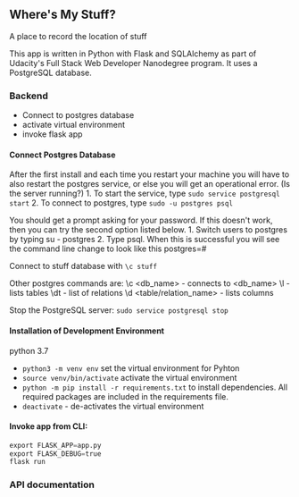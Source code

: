 ## Where's My Stuff?
A place to record the location of stuff

This app is written in Python with Flask and SQLAlchemy as part of Udacity's Full Stack Web Developer Nanodegree program. It uses a PostgreSQL database.

### Backend
* Connect to postgres database
* activate virtual environment
* invoke flask app

#### Connect Postgres Database
After the first install and each time you restart your machine you will have to also restart the postgres service, or else you will get an operational error. (Is the server running?)
	1. To start the service, type ```sudo service postgresql start```
	2. To connect to postgres, type ```sudo -u postgres psql```
	
You should get a prompt asking for your password. If this doesn't work, then you can try the second option listed below.
	1. Switch users to postgres by typing su - postgres
	2. Type psql.
When this is successful you will see the command line change to look like this postgres=#

Connect to stuff database with
``` \c stuff ```

Other postgres commands are: 
\c <db_name> - connects to <db_name>
\l - lists tables
\dt - list of relations
\d <table/relation_name> - lists columns

Stop the PostgreSQL server:
```sudo service postgresql stop```

#### Installation of Development Environment
python 3.7

* `python3 -m venv env` set the virtual environment for Pyhton 
* `source venv/bin/activate` activate the virtual environment
* `python -m pip install -r requirements.txt` to install dependencies. All required packages are included in the requirements file. 
* `deactivate` - de-activates the virtual environment


#### Invoke app from CLI:
```python 
export FLASK_APP=app.py
export FLASK_DEBUG=true
flask run
```

### API documentation


